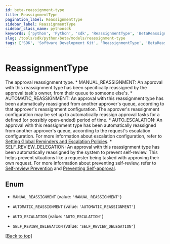 ```yaml
---
id: beta-reassignment-type
title: ReassignmentType
pagination_label: ReassignmentType
sidebar_label: ReassignmentType
sidebar_class_name: pythonsdk
keywords: ['python', 'Python', 'sdk', 'ReassignmentType', 'BetaReassignmentType'] 
slug: /tools/sdk/python/beta/models/reassignment-type
tags: ['SDK', 'Software Development Kit', 'ReassignmentType', 'BetaReassignmentType']
---
```


# ReassignmentType

The approval reassignment type.  * MANUAL_REASSIGNMENT: An approval with this reassignment type has been specifically reassigned by the approval task's owner, from their queue to someone else's.  * AUTOMATIC_REASSIGNMENT: An approval with this reassignment type has been automatically reassigned from another approver's queue, according to that approver's reassignment configuration. The approver's reassignment configuration may be set up to automatically reassign approval tasks for a defined (or possibly open-ended) period of time. * AUTO_ESCALATION: An approval with this reassignment type has been automatically reassigned from another approver's queue, according to the request's escalation configuration. For more information about escalation configuration, refer to [Setting Global Reminders and Escalation Policies](https://documentation.sailpoint.com/saas/help/requests/config_emails.html). * SELF_REVIEW_DELEGATION: An approval with this reassignment type has been automatically reassigned by the system to prevent self-review. This helps prevent situations like a requester being tasked with approving their own request. For more information about preventing self-review, refer to [Self-review Prevention](https://documentation.sailpoint.com/saas/help/users/work_reassignment.html#self-review-prevention) and [Preventing Self-approval](https://documentation.sailpoint.com/saas/help/requests/config_ap_roles.html#preventing-self-approval).

## Enum

* `MANUAL_REASSIGNMENT` (value: `'MANUAL_REASSIGNMENT'`)

* `AUTOMATIC_REASSIGNMENT` (value: `'AUTOMATIC_REASSIGNMENT'`)

* `AUTO_ESCALATION` (value: `'AUTO_ESCALATION'`)

* `SELF_REVIEW_DELEGATION` (value: `'SELF_REVIEW_DELEGATION'`)

[[Back to top]](#) 

